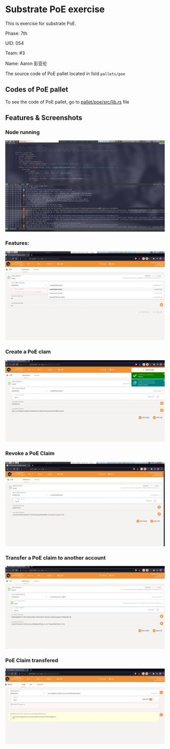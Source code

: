 # Substrate PoE exercise

This is exercise for substrate PoE.

Phase: 7th

UID: 054

Team:  #3

Name:  Aaron 彭亚伦



The source code of PoE pallet located in fold `pallets/poe`

## Codes of PoE pallet
To see the code of PoE pallet, go to [pallet/poe/src/lib.rs](pallets/poe/src/lib.rs) file

## Features & Screenshots

### Node running

![Node running](assets/run-node.png)

### Features:

![Features](assets/modules.png)

### Create a PoE clam

![Create a PoE clam](assets/create_claim.png)

### Revoke a PoE Claim

![Revoke a PoE Claim](assets/revoke.png)

### Transfer a PoE claim to another account

![Transfer a PoE claim to another account](assets/transfer-to-bob.png)

###  PoE Claim transfered

![PoE Claim transfered](assets/transfered-to-bob.png)
